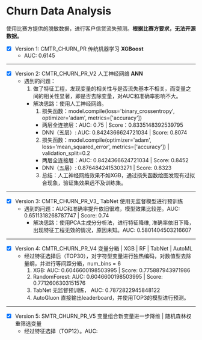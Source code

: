 # Churn Data Analysis
使用比赛方提供的脱敏数据，进行客户信贷流失预测。**根据比赛方要求，无法开源数据。**

- [x] Version 1: CMTR_CHURN_PR 传统机器学习 **XGBoost** 
  - AUC: 0.6145
------
- [x] Version 2: CMTR_CHURN_PR_V2 人工神经网络 **ANN**
  - 遇到的问题：
    1. 做了特征工程，发现变量的相关性与是否流失基本不相关，而变量之间的相关性显著，即是否去除变量，对AUC和准确率影响不大。
      - 解决思路：使用人工神经网络。
        1. 损失函数：model.compile(loss='binary_crossentropy', optimizer='adam', metrics=['accuracy'])
          - 两层全连接层：AUC: 0.75 | Score：0.8335148392539795
          - DNN（五层）: AUC: 0.8424366624721034 | Score: 0.8074
        2. 损失函数：model.compile(optimizer='adam', loss='mean_squared_error', metrics=['accuracy']) |  validation_split=0.2
          - 两层全连接层：AUC: 0.8424366624721034 | Score: 0.8452
          - DNN（五层）: 0.8764842415303271 | Score: 0.8323
        3. 总结：人工神经网络效果不如XGB，通过损失函数绘图发现有过拟合现象，验证集效果远不及训练集。
-----
- [x] Version 3: CMTR_CHURN_PR_V3_ TabNet 使用无监督模型进行预训练 
  - 遇到的问题：AUC和准确率提升依旧很难，模型效果比较差。AUC: 0.6511318268787747 | Score: 0.74
    - 解决思路：使用PCA主成分分析法，进行特征降维, 准确率依旧下降，出现特征工程无效的情况，原因未知。AUC: 0.5801404503216607
-----
- [x] Version 4: CMTR_CHURN_PR_V4 变量分箱 | XGB | RF | TabNet | AutoML
  - 经过特征选择后（TOP30），对字符型变量进行独热编码，对数值型去除量纲，并进行等间距分箱，num_bins = 6
    1. XGB: AUC: 0.6046600198503995 | Score: 0.775887943971986
    2. RandomForest: AUC: 0.6046600198503995 | Score: 0.7712606303151576
    3. TabNet 无监督预训练， AUC: 0.7872822945848122
    4. AutoGluon 直接输出leaderboard，并使用TOP3的模型进行预测。
------
- [x] Version 5: SMTR_CHURN_PR_V5 变量组合新变量进一步降维 | 随机森林权重筛选变量
  - 经过特征选择（TOP12）。AUC: 
  



